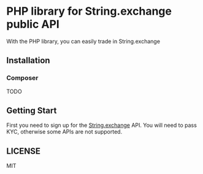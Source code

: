 # PHP library for String.exchange public API
With the PHP library, you can easily trade in String.exchange

## Installation
### Composer
TODO

## Getting Start
First you need to sign up for the [String.exchange](http://string.exchange) API. You will need to pass KYC, otherwise some APIs are not supported.

## LICENSE
MIT
